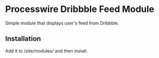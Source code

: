 # Processwire Dribbble Feed Module
Simple module that displays user's feed from Dribbble.

## Installation
Add it to /site/modules/ and then install.
